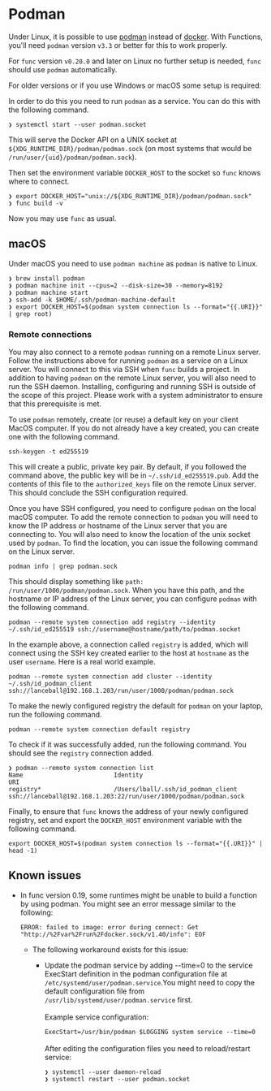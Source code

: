 # Podman

Under Linux, it is possible to use [podman](https://podman.io/) instead of [docker](https://www.docker.com/). With Functions, you'll need `podman` version `v3.3` or better for this to work properly.

For `func` version `v0.20.0` and later on Linux no further setup is needed,
`func` should use `podman` automatically.

For older versions or if you use Windows or macOS some setup is required:

In order to do this you need to run `podman` as a service. You can do this with the following command.
```
❯ systemctl start --user podman.socket
```
This will serve the Docker API on a UNIX socket at `${XDG_RUNTIME_DIR}/podman/podman.sock` (on most systems that would be `/run/user/{uid}/podman/podman.sock`).

Then set the environment variable `DOCKER_HOST` to the socket so `func` knows where to connect.
```
❯ export DOCKER_HOST="unix://${XDG_RUNTIME_DIR}/podman/podman.sock"
❯ func build -v
```
Now you may use `func` as usual.

## macOS

Under macOS you need to use `podman machine` as `podman` is native to Linux.

```
❯ brew install podman
❯ podman machine init --cpus=2 --disk-size=30 --memory=8192
❯ podman machine start
❯ ssh-add -k $HOME/.ssh/podman-machine-default
❯ export DOCKER_HOST=$(podman system connection ls --format="{{.URI}}" | grep root)
```

### Remote connections

You may also connect to a remote `podman` running on a remote Linux server. Follow the instructions above for running `podman` as a service on a Linux server. You will connect to this via SSH when `func` builds a project. In addition to having `podman` on the remote Linux server, you will also need to run the SSH daemon. Installing, configuring and running SSH is outside of the scope of this project. Please work with a system administrator to ensure that this prerequisite is met.

To use `podman` remotely, create (or reuse) a default key on your client MacOS computer. If you do not already have a key created, you can create one with the following command.

```
ssh-keygen -t ed255519
```

This will create a public, private key pair. By default, if you followed the command above, the public key will be in `~/.ssh/id_ed255519.pub`. Add the contents of this file to the `authorized_keys` file on the remote Linux server. This should conclude the SSH configuration required.

Once you have SSH configured, you need to configure `podman` on the local macOS computer. To add the remote connection to `podman` you will need to know the IP address or hostname of the Linux server that you are connecting to. You will also need to know the location of the unix socket used by `podman`. To find the location, you can issue the following command on the Linux server.

```
podman info | grep podman.sock
```

This should display something like `path: /run/user/1000/podman/podman.sock`. When you have this path, and the hostname or IP address of the Linux server, you can configure `podman` with the following command.

```
podman --remote system connection add registry --identity ~/.ssh/id_ed255519 ssh://username@hostname/path/to/podman.socket
```

In the example above, a connection called `registry` is added, which will connect using the SSH key created earlier to the host at `hostname` as the user `username`. Here is a real world example.

```
podman --remote system connection add cluster --identity ~/.ssh/id_podman_client ssh://lanceball@192.168.1.203/run/user/1000/podman/podman.sock
```

To make the newly configured registry the default for `podman` on your laptop, run the following command.

```
podman --remote system connection default registry
```

To check if it was successfully added, run the following command. You should see the `registry` connection added.

```
❯ podman --remote system connection list
Name                         Identity                                  URI
registry*                    /Users/lball/.ssh/id_podman_client        ssh://lanceball@192.168.1.203:22/run/user/1000/podman/podman.sock
```

Finally, to ensure that `func` knows the address of your newly configured registry, set and export the `DOCKER_HOST` environment variable with the following command.

```
export DOCKER_HOST=$(podman system connection ls --format="{{.URI}}" | head -1)
```


## Known issues

* In func version 0.19, some runtimes might be unable to build a function by using podman. You might see an error message similar to the following:

    ```
    ERROR: failed to image: error during connect: Get "http://%2Fvar%2Frun%2Fdocker.sock/v1.40/info": EOF
    ```
  * The following workaround exists for this issue:
    * Update the podman service by adding --time=0 to the service ExecStart definition in the podman configuration file at `/etc/systemd/user/podman.service`.You might need to copy the default configuration file from `/usr/lib/systemd/user/podman.service` first.
      </br></br>
      Example service configuration:

      `ExecStart=/usr/bin/podman $LOGGING system service --time=0`
      </br></br>
      After editing the configuration files you need to reload/restart service:
      ```
      ❯ systemctl --user daemon-reload
      ❯ systemctl restart --user podman.socket
      ```
